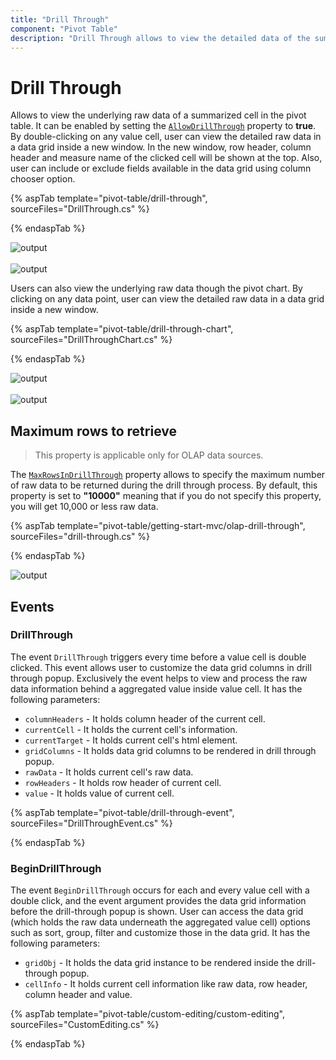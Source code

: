 ```yaml
---
title: "Drill Through"
component: "Pivot Table"
description: "Drill Through allows to view the detailed data of the summarized cell."
---
```

<!-- markdownlint-disable MD012 -->

# Drill Through

Allows to view the underlying raw data of a summarized cell in the pivot table. It can be enabled by setting the [`AllowDrillThrough`](https://help.syncfusion.com/cr/aspnetmvc-js2/Syncfusion.EJ2~Syncfusion.EJ2.PivotView.PivotView~AllowDrillThrough.html) property to **true**. By double-clicking on any value cell, user can view the detailed raw data in a data grid inside a new window. In the new window, row header, column header and measure name of the clicked cell will be shown at the top. Also, user can include or exclude fields available in the data grid using column chooser option.

{% aspTab template="pivot-table/drill-through", sourceFiles="DrillThrough.cs" %}

{% endaspTab %}

![output](images/drillthrough-before.png)
<br/>
<br/>
![output](images/drillthrough-after.png)

Users can also view the underlying raw data though the pivot chart. By clicking on any data point, user can view the detailed raw data in a data grid inside a new window.

{% aspTab template="pivot-table/drill-through-chart", sourceFiles="DrillThroughChart.cs" %}

{% endaspTab %}

![output](images/drillthrough-chart-before.png)
<br/>
<br/>
![output](images/drillthrough-chart-after.png)

## Maximum rows to retrieve

> This property is applicable only for OLAP data sources.

The [`MaxRowsInDrillThrough`](https://help.syncfusion.com/cr/aspnetmvc-js2/Syncfusion.EJ2~Syncfusion.EJ2.PivotView.PivotView~MaxRowsInDrillThrough.html) property allows to specify the maximum number of raw data to be returned during the drill through process. By default, this property is set to **"10000"** meaning that if you do not specify this property, you will get 10,000 or less raw data.

{% aspTab template="pivot-table/getting-start-mvc/olap-drill-through", sourceFiles="drill-through.cs" %}

{% endaspTab %}

![output](images/maxrows.png)

## Events

### DrillThrough

The event `DrillThrough` triggers every time before a value cell is double clicked. This event allows user to customize the data grid columns in drill through popup. Exclusively the event helps to view and process the raw data information behind a aggregated value inside value cell. It has the following parameters:

* `columnHeaders` - It holds column header of the current cell.
* `currentCell` - It holds the current cell's information.
* `currentTarget` - It holds current cell's html element.
* `gridColumns` - It holds data grid columns to be rendered in drill through popup.
* `rawData` - It holds current cell's raw data.
* `rowHeaders` - It holds row header of current cell.
* `value` - It holds value of current cell.

{% aspTab template="pivot-table/drill-through-event", sourceFiles="DrillThroughEvent.cs" %}

{% endaspTab %}

### BeginDrillThrough

The event `BeginDrillThrough` occurs for each and every value cell with a double click, and the event argument provides the data grid information before the drill-through popup is shown. User can access the data grid (which holds the raw data underneath the aggregated value cell) options such as sort, group, filter and customize those in the data grid. It has the following parameters:

* `gridObj` - It holds the data grid instance to be rendered inside the drill-through popup.
* `cellInfo` - It holds current cell information like raw data, row header, column header and value.

{% aspTab template="pivot-table/custom-editing/custom-editing", sourceFiles="CustomEditing.cs" %}

{% endaspTab %}
